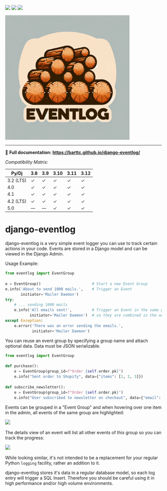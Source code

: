 [![](https://img.shields.io/pypi/v/django-eventlog.svg)](https://pypi.org/project/django-eventlog/)
[![](https://github.com/bartTC/django-eventlog/actions/workflows/push.yml/badge.svg)](https://github.com/bartTC/django-eventlog/actions/workflows/push.yml)
[![](https://codecov.io/github/bartTC/django-eventlog/graph/badge.svg?token=YLXXbCawUQ)](https://codecov.io/github/bartTC/django-eventlog)

<img src="https://github.com/bartTC/django-eventlog/raw/main/docs/_static/logo.webp" alt="djang-eventlog Logo" width="400"/>

-----

📖 **Full documentation: https://barttc.github.io/django-eventlog/**

*Compatibility Matrix:*

| Py/Dj     | 3.8 | 3.9 | 3.10 | 3.11 | 3.12 |
| --------- | --- | --- | ---- | ---- | ---- |
| 3.2 (LTS) |  ✓  |  ✓  |  ✓   |  ✓   |  ✓   |
| 4.0       |  ✓  |  ✓  |  ✓   |  ✓   |  ✓   |
| 4.1       |  ✓  |  ✓  |  ✓   |  ✓   |  ✓   |
| 4.2 (LTS) |  ✓  |  ✓  |  ✓   |  ✓   |  ✓   |
| 5.0       |  —  |  —  |  ✓   |  ✓   |  ✓   |

# django-eventlog

django-eventlog is a very simple event logger you can use to track certain
actions in your code. Events are stored in a Django model and can be viewed
in the Django Admin.

Usage Example:

```python
from eventlog import EventGroup

e = EventGroup()                       # Start a new Event Group
e.info('About to send 1000 mails.',    # Trigger an Event
       initiator='Mailer Daemon')
try:
    # ... sending 1000 mails
    e.info('All emails sent!',         # Trigger an Event in the same group,
           initiator='Mailer Daemon')  # so they are combined in the admin.
except Exception:
    e.error('There was an error sending the emails.',
            initiator='Mailer Daemon')
```

You can reuse an event group by specifying a group name and attach optional data.
Data must be JSON serializable.

```python
from eventlog import EventGroup

def purchase():
    e = EventGroup(group_id=f"Order {self.order.pk}")
    e.info("Sent order to Shopify", data={"items": [1, 2, 3]})

def subscribe_newsletter():
    e = EventGroup(group_id=f"Order {self.order.pk}")
    e.info("User subscribed to newsletter on checkout", data={"email": "user@example.com"})
```

Events can be grouped in a "Event Group" and when hovering over one item
in the admin, all events of the same group are highlighted:

![](https://github.com/bartTC/django-eventlog/raw/main/docs/_static/change_list.png)

The details view of an event will list all other events of this group so you
can track the progress:

![](https://github.com/bartTC/django-eventlog/raw/main/docs/_static/change_form.png)

While looking similar, it's not intended to be a replacement for your
regular Python ``logging`` facility, rather an addition to it.

django-eventlog stores it's data in a regular database model, so each log entry
will trigger a SQL Insert. Therefore you should be careful using it in high
performance and/or high volume environments.
